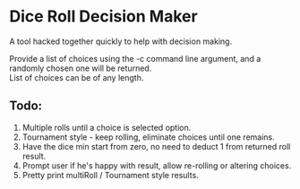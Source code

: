 # Dice Roll Decision Maker

A tool hacked together quickly to help with decision making. 
  
Provide a list of choices using the -c command line argument, and a randomly chosen one will be returned.  
List of choices can be of any length.  
  
## Todo:
1. Multiple rolls until a choice is selected option.
1. Tournament style - keep rolling, eliminate choices until one remains.
1. Have the dice min start from zero, no need to deduct 1 from returned roll result.
1. Prompt user if he's happy with result, allow re-rolling or altering choices.
1. Pretty print multiRoll / Tournament style results.
